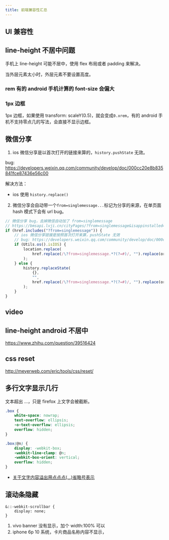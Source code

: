 ```yaml
---
title: 前端兼容性汇总
---
```


## UI 兼容性

## line-height 不居中问题

手机上 line-height 可能不居中，使用 flex 布局或者 padding 来解决。

当外层元素太小时，外层元素不要设置高度。

### rem 有的 android 手机计算的 font-size 会偏大

### 1px 边框

1px 边框，如果使用 transform: scaleY(0.5)，就会变成`0.xrem`，有的 android 手机不支持零点几的写法，会直接不显示边框。

## 微信分享

1. ios 微信分享是以首次打开的链接来算的，`history.pushState` 无效。

bug: https://developers.weixin.qq.com/community/develop/doc/000cc20e8b835841fce87436e56c00

解决方法：

-   ios 使用 `history.replace()`

2. 微信分享会自动带一个`from=singlemessage...`标记为分享的来源，在单页面 hash 模式下会有 url bug。

```js
// 微信分享 bug，去掉微信自动加了 from=singlemessage
// https://bmsapi.lvji.cn/cityPages/?from=singlemessage&isappinstalled=0#/index?cityId=76
if (href.includes("?from=singlemessage")) {
    // ios 微信分享链接是按照首次打开来算，pushState 无效
    // bug: https://developers.weixin.qq.com/community/develop/doc/000cc20e8b835841fce87436e56c00
    if (Utils.os().isIOS) {
        location.replace(
            href.replace(/\?from=singlemessage.*?(?=#)/, "").replace(origin, "")
        );
    } else {
        history.replaceState(
            {},
            "",
            href.replace(/\?from=singlemessage.*?(?=#)/, "").replace(origin, "")
        );
    }
}
```

## video

## line-height android 不居中

https://www.zhihu.com/question/39516424

## css reset

http://meyerweb.com/eric/tools/css/reset/

## 多行文字显示几行

文本超出 ...，只是 firefox 上文字会被截断。

```css
.box {
    white-space: nowrap;
    text-overflow: ellipsis;
    -o-text-overflow: ellipsis;
    overflow: hidden;
}
```

```css
.box(@n) {
    display: -webkit-box;
    -webkit-line-clamp: @n;
    -webkit-box-orient: vertical;
    overflow: hidden;
}
```

-   [关于文字内容溢出用点点点(…)省略号表示](https://www.zhangxinxu.com/wordpress/2009/09/%e5%85%b3%e4%ba%8e%e6%96%87%e5%ad%97%e5%86%85%e5%ae%b9%e6%ba%a2%e5%87%ba%e7%94%a8%e7%82%b9%e7%82%b9%e7%82%b9-%e7%9c%81%e7%95%a5%e5%8f%b7%e8%a1%a8%e7%a4%ba/)

## 滚动条隐藏

```
&::-webkit-scrollbar {
    display: none;
}
```

1. vivo banner 没有显示，加个 width:100% 可以
2. iphone 6p 10 系统，卡片商品名称内容不显示，
